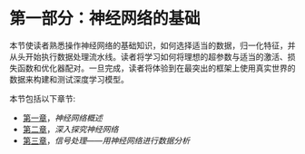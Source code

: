        

# 第一部分：神经网络的基础

本节使读者熟悉操作神经网络的基础知识，如何选择适当的数据，归一化特征，并从头开始执行数据处理流水线。读者将学习如何将理想的超参数与适当的激活、损失函数和优化器配对。一旦完成，读者将体验到在最突出的框架上使用真实世界的数据来构建和测试深度学习模型。

本节包括以下章节:

*   [第一章](e54db312-2f54-4eab-a2c2-91b5a38d13f2.xhtml)，*神经网络概述*
*   [第二章](e8898caf-ebe4-4c1d-b262-5b814276be04.xhtml)，*深入探究神经网络*
*   [第三章](46e25614-bb5a-4cca-ac3e-b6dfbe29eea5.xhtml)，*信号处理——用神经网络进行数据分析*